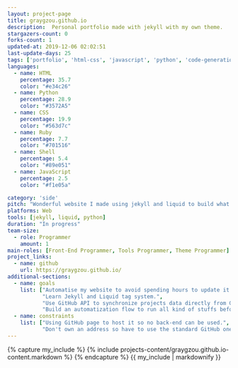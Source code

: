 ```yaml
---
layout: project-page
title: graygzou.github.io
description:  Personal portfolio made with jekyll with my own theme.
stargazers-count: 0
forks-count: 1
updated-at: 2019-12-06 02:02:51
last-update-days: 25
tags: ['portfolio', 'html-css', 'javascript', 'python', 'code-generation', 'github-api']
languages: 
  - name: HTML
    percentage: 35.7
    color: "#e34c26"
  - name: Python
    percentage: 28.9
    color: "#3572A5"
  - name: CSS
    percentage: 19.9
    color: "#563d7c"
  - name: Ruby
    percentage: 7.7
    color: "#701516"
  - name: Shell
    percentage: 5.4
    color: "#89e051"
  - name: JavaScript
    percentage: 2.5
    color: "#f1e05a"

category: 'side'
pitch: "Wonderful website I made using jekyll and liquid to build what I want. Using Github API also."
platforms: Web
tools: [jekyll, liquid, python]
duration: "In progress"
team-size:
  - role: Programmer
    amount: 1
main-roles: [Front-End Programmer, Tools Programmer, Theme Programmer]
project_links:
  - name: github
    url: https://graygzou.github.io/
additional-sections:
  - name: goals
    list: ["Automatise my website to avoid spending hours to update it.",
           "Learn Jekyll and Liquid tag system.",
           "Use GitHub API to synchronize projects data directly from GitHub.",
           "Build an automatization flow to run all kind of stuffs before deploying it to GitHub."]
  - name: constraints
    list: ["Using GitHub page to host it so no back-end can be used.",
           "Don't own an address so have to use the standard GitHub one."]
---
```

<!---
Gregoire Boiron <gregoire.boiron@gmail.com>
Copyright (c) 2018-2019 Gregoire Boiron  All Rights Reserved.
--->

{% capture my_include %}
{% include projects-content/graygzou.github.io-content.markdown %}
{% endcapture %}
{{ my_include | markdownify }}
